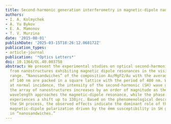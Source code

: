 ```yaml
---
title: Second-harmonic generation interferometry in magnetic-dipole nanostructures
authors:
- I. A. Kolmychek
- A. Yu Bykov
- E. A. Mamonov
- T. V. Murzina
date: '2015-08-01'
publishDate: '2025-03-15T18:26:12.068172Z'
publication_types:
- article-journal
publication: '*Optics Letters*'
doi: 10.1364/OL.40.003758
abstract: We present the experimental studies on optical second-harmonic generation
  from nanostructures exhibiting magnetic dipole resonances in the visible spectral
  range. “Nanosandwiches” of the composition Au/MgF2/Au with the average disk diameter
  of 140 nm are packed in a square lattice with the period of 400 nm. We show that
  at normal incidence, the intensity of the second-harmonic (SH) wave generated by
  the array of nanostructures increases by an order of magnitude as the excitation
  wavelength approaches the magnetic-dipole resonance, while the phase of the SH wave
  experiences a shift up to 330i̧rc. Based on the phenomenological description of
  the SH process, the observed effects indicate the dominant role of the nonlinear
  magnetic-dipole polarization driven by the ̂emm susceptibility in SH generation
  in “nanosandwiches.”
---
```

